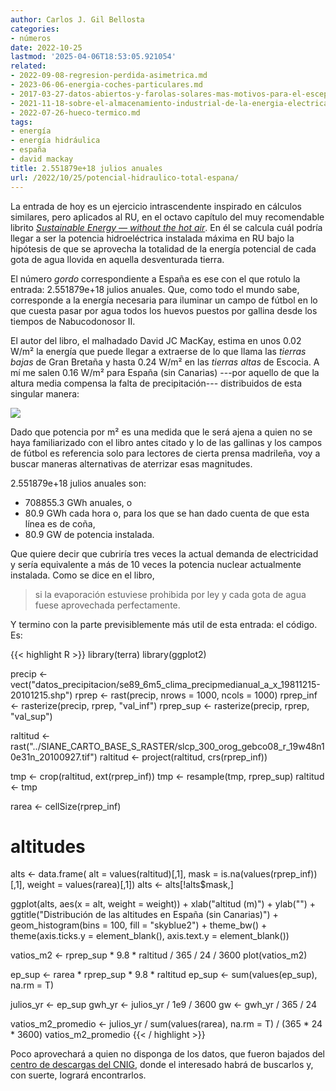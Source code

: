 ```yaml
---
author: Carlos J. Gil Bellosta
categories:
- números
date: 2022-10-25
lastmod: '2025-04-06T18:53:05.921054'
related:
- 2022-09-08-regresion-perdida-asimetrica.md
- 2023-06-06-energia-coches-particulares.md
- 2017-03-27-datos-abiertos-y-farolas-solares-mas-motivos-para-el-escepticismo.md
- 2021-11-18-sobre-el-almacenamiento-industrial-de-la-energia-electrica.md
- 2022-07-26-hueco-termico.md
tags:
- energía
- energía hidráulica
- españa
- david mackay
title: 2.551879e+18 julios anuales
url: /2022/10/25/potencial-hidraulico-total-espana/
---
```


La entrada de hoy es un ejercicio intrascendente inspirado en cálculos similares, pero aplicados al RU, en el octavo capítulo del muy recomendable librito
[_Sustainable Energy — without the hot air_](http://www.withouthotair.com/). En él se calcula cuál podría llegar a ser la potencia hidroeléctrica instalada máxima en RU bajo la hipótesis de que se aprovecha la totalidad de la energía potencial de cada gota de agua llovida en aquella desventurada tierra.

El número _gordo_ correspondiente a España es ese con el que rotulo la entrada: 2.551879e+18 julios anuales. Que, como todo el mundo sabe, corresponde a la energía necesaria para iluminar un campo de fútbol en lo que cuesta pasar por agua todos los huevos puestos por gallina desde los tiempos de Nabucodonosor II.

El autor del libro, el malhadado David JC MacKay, estima en unos 0.02 W/m² la energía que puede llegar a extraerse de lo que llama las _tierras bajas_ de Gran Bretaña y hasta 0.24 W/m² en las _tierras altas_ de Escocia. A mí me salen 0.16 W/m² para España (sin Canarias) ---por aquello de que la altura media compensa la falta de precipitación--- distribuidos de esta singular manera:

![](/wp-uploads/2022/10/hidroelectrica-vatios-m2.png#center)

Dado que potencia por m² es una medida que le será ajena a quien no se haya familiarizado con el libro antes citado y lo de las gallinas y los campos de fútbol es referencia solo para lectores de cierta prensa madrileña, voy a buscar maneras alternativas de aterrizar esas magnitudes.

2.551879e+18 julios anuales son:

* 708855.3 GWh anuales, o
* 80.9 GWh cada hora o, para los que se han dado cuenta de que esta línea es de coña,
* 80.9 GW de potencia instalada.

Que quiere decir que cubriría tres veces la actual demanda de electricidad y sería equivalente a más de 10 veces la potencia nuclear actualmente instalada. Como se dice en el libro,

> si la evaporación estuviese prohibida por ley y cada gota de agua fuese aprovechada perfectamente.

Y termino con la parte previsiblemente más util de esta entrada: el código. Es:

{{< highlight R >}}
library(terra)
library(ggplot2)

precip <- vect("datos_precipitacion/se89_6m5_clima_precipmedianual_a_x_19811215-20101215.shp")
rprep  <- rast(precip, nrows = 1000, ncols = 1000)
rprep_inf  <- rasterize(precip, rprep, "val_inf")
rprep_sup  <- rasterize(precip, rprep, "val_sup")

raltitud <- rast("../SIANE_CARTO_BASE_S_RASTER/slcp_300_orog_gebco08_r_19w48n10e31n_20100927.tif")
raltitud <- project(raltitud, crs(rprep_inf))

tmp <- crop(raltitud, ext(rprep_inf))
tmp <- resample(tmp, rprep_sup)
raltitud <- tmp

rarea <- cellSize(rprep_inf)

# altitudes
alts <- data.frame(
  alt = values(raltitud)[,1],
  mask = is.na(values(rprep_inf))[,1],
  weight = values(rarea)[,1])
alts <- alts[!alts$mask,]

ggplot(alts, aes(x = alt, weight = weight)) +
  xlab("altitud (m)") + ylab("") +
  ggtitle("Distribución de las altitudes en España (sin Canarias)") +
  geom_histogram(bins = 100, fill = "skyblue2") +
  theme_bw() +
  theme(axis.ticks.y = element_blank(), axis.text.y = element_blank())

vatios_m2 <- rprep_sup * 9.8 * raltitud / 365 / 24 / 3600
plot(vatios_m2)

ep_sup <- rarea * rprep_sup * 9.8 * raltitud
ep_sup <- sum(values(ep_sup), na.rm = T)

julios_yr <- ep_sup
gwh_yr <- julios_yr / 1e9 / 3600
gw <- gwh_yr / 365 / 24

vatios_m2_promedio <- julios_yr / sum(values(rarea), na.rm = T) / (365 * 24 * 3600)
vatios_m2_promedio
{{< / highlight >}}

Poco aprovechará a quien no disponga de los datos, que fueron bajados del [centro de descargas del CNIG](https://centrodedescargas.cnig.es/CentroDescargas/buscador.do), donde el interesado habrá de buscarlos y, con suerte, logrará encontrarlos.